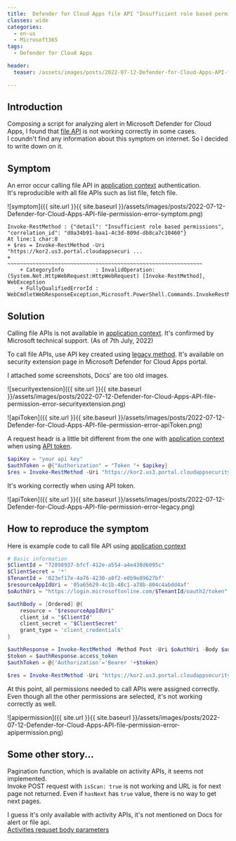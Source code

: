 ```yaml
---
title:  Defender for Cloud Apps file API "Insufficient role based permissions" issue
classes: wide
categories:
  - en-us 
  - Microsoft365
tags:
  - Defender for Cloud Apps

header:
  teaser: /assets/images/posts/2022-07-12-Defender-for-Cloud-Apps-API-file-permission-error-symptom.png

---
```


## Introduction
Composing a script for analyzing alert in Microsoft Defender for Cloud Apps, I found that [file API][docs_file_api] is not working correctly in some cases.  
I coundn't find any information about this symptom on internet. So I decided to write down on it.  


## Symptom
An error occur calling file API in [application context][docs_application_context] authentication.  
It's reproducible with all file APIs such as list file, fetch file.

![symptom]({{ site.url }}{{ site.baseurl }}/assets/images/posts/2022-07-12-Defender-for-Cloud-Apps-API-file-permission-error-symptom.png)

```
Invoke-RestMethod : {"detail": "Insufficient role based permissions", "correlation_id": "d0a34b91-baa1-4c3d-809d-db8ca7c10460"}
At line:1 char:8
+ $res = Invoke-RestMethod -Uri "https://kor2.us3.portal.cloudappsecuri ...
+        ~~~~~~~~~~~~~~~~~~~~~~~~~~~~~~~~~~~~~~~~~~~~~~~~~~~~~~~~~~~~~~
    + CategoryInfo          : InvalidOperation: (System.Net.HttpWebRequest:HttpWebRequest) [Invoke-RestMethod], WebException
    + FullyQualifiedErrorId : WebCmdletWebResponseException,Microsoft.PowerShell.Commands.InvokeRestMethodCommand
```

## Solution
Calling file APIs is not available in [application context][docs_application_context]. It's confirmed by Microsoft technical support. (As of 7th July, 2022)  


To call file APIs, use API key created using [legacy method][docs_legacy_method]. It's available on security extension page in Microsoft Defender for Cloud Apps portal.  
  
I attached some screenshots, Docs' are too old images.  

![securityextension]({{ site.url }}{{ site.baseurl }}/assets/images/posts/2022-07-12-Defender-for-Cloud-Apps-API-file-permission-error-securityextension.png)  
  
  
![apiToken]({{ site.url }}{{ site.baseurl }}/assets/images/posts/2022-07-12-Defender-for-Cloud-Apps-API-file-permission-error-apiToken.png)  
  
  
A request headr is a little bit different from the one with [application context][docs_application_context] when using [API token][docs_api_token].  
  
```powershell
$apiKey = "your api key"
$authToken = @{"Authorization" = "Token "+ $apikey}
$res = Invoke-RestMethod -Uri "https://kor2.us3.portal.cloudappsecurity.com/api/v1/files/" -Headers $authToken 
```

It's working correctly when using API token.  

![apiToken]({{ site.url }}{{ site.baseurl }}/assets/images/posts/2022-07-12-Defender-for-Cloud-Apps-API-file-permission-error-legacy.png) 



## How to reproduce the symptom
Here is example code to call file API using [application context][docs_application_context]  

```powershell
# Basic information
$ClientId = "72898937-bfcf-412e-a554-a4e438d6095c"
$ClientSecret = '*'
$TenantId = '023ef17e-4a76-4230-a8f2-e0b9e89627bf'
$resourceAppIdUri = '05a65629-4c1b-48c1-a78b-804c4abdd4af'
$oAuthUri = "https://login.microsoftonline.com/$TenantId/oauth2/token"

$authBody = [Ordered] @{
    resource = "$resourceAppIdUri"
    client_id = "$ClientId"
    client_secret = "$ClientSecret"
    grant_type = 'client_credentials'
}

$authResponse = Invoke-RestMethod -Method Post -Uri $oAuthUri -Body $authBody -ErrorAction Stop
$token = $authResponse.access_token
$authToken = @{'Authorization'='Bearer '+$token}

$res = Invoke-RestMethod -Uri "https://kor2.us3.portal.cloudappsecurity.com/api/v1/files/" -Headers $authToken 
```
  

At this point, all permissions needed to call APIs were assigned correctly. Even though all the other permissions are selected, it's not working correctly as well.  

![apipermission]({{ site.url }}{{ site.baseurl }}/assets/images/posts/2022-07-12-Defender-for-Cloud-Apps-API-file-permission-error-apipermission.png)

## Some other story...
Pagination function, which is available on activity APIs, it seems not implemented.  
Invoke POST request with `isScan: true` is not working and URL is for next page not returned.
Even if `hasNext` has `true` value, there is no way to get next pages.  

I guess it's only available with activity APIs, it's not mentioned on Docs for alert or file api.  
[Activities requset body parameters][docs_activities]

[docs_file_api]: https://docs.microsoft.com/en-us/defender-cloud-apps/api-files
[docs_application_context]: https://docs.microsoft.com/en-us/defender-cloud-apps/api-authentication-application
[docs_legacy_method]: https://docs.microsoft.com/en-us/defender-cloud-apps/api-tokens-legacy
[docs_api_token]: https://docs.microsoft.com/en-us/defender-cloud-apps/api-introduction#api-tokens
[docs_activities]: https://docs.microsoft.com/en-us/defender-cloud-apps/api-activities-investigate-script#request-body-parameters
